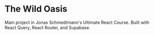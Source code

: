 # The Wild Oasis

Main project in Jonas Schmedtmann's Ultimate React Course. Built with React Query, React Router, and Supabase.
